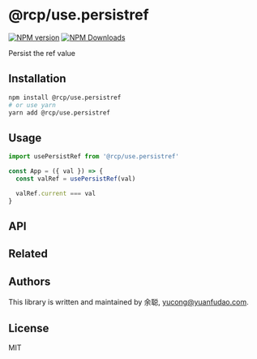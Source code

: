 # @rcp/use.persistref

[![NPM version](https://img.shields.io/npm/v/@rcp/use.persistref.svg?style=flat-square)](https://www.npmjs.com/package/@rcp/use.persistref)
[![NPM Downloads](https://img.shields.io/npm/dm/@rcp/use.persistref.svg?style=flat-square&maxAge=43200)](https://www.npmjs.com/package/@rcp/use.persistref)

Persist the ref value

## Installation

```bash
npm install @rcp/use.persistref
# or use yarn
yarn add @rcp/use.persistref
```

## Usage

```javascript
import usePersistRef from '@rcp/use.persistref'

const App = ({ val }) => {
  const valRef = usePersistRef(val)

  valRef.current === val
}
```

## API

## Related

## Authors

This library is written and maintained by 余聪, <a href="mailto:yucong@yuanfudao.com">yucong@yuanfudao.com</a>.

## License

MIT
